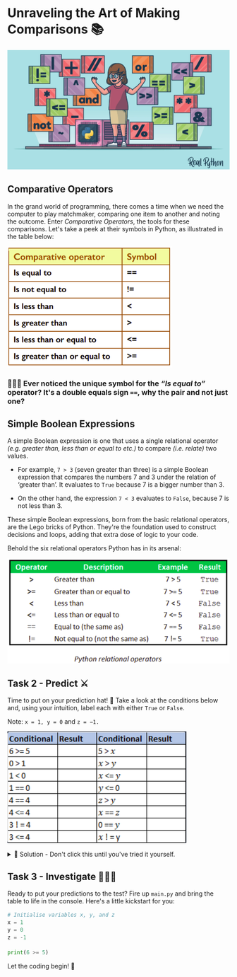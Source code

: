 # Unraveling the Art of Making Comparisons 📚

![image](image_12.png)

## Comparative Operators
In the grand world of programming, there comes a time when we need the computer to play matchmaker, comparing one item to another and noting the outcome. Enter *Comparative Operators*, the tools for these comparisons. Let's take a peek at their symbols in Python, as illustrated in the table below:

![image](image_5.png)

### 🕵🏽‍♂️ Ever noticed the unique symbol for the *“Is equal to”* operator? It's a double equals sign `==`, why the pair and not just one?

## Simple Boolean Expressions

A simple Boolean expression is one that uses a single relational operator _(e.g. greater than, less than or equal to etc.)_ to compare _(i.e. relate)_ two values. 

- For example, ``7 > 3`` (seven greater than three) is a simple Boolean expression that compares the numbers 7 and 3 under the relation of ‘greater than’. It evaluates to ``True`` because 7 is a bigger number than 3. 

- On the other hand, the expression ``7 < 3`` evaluates to ``False``, because 7 is not less than 3.

These simple Boolean expressions, born from the basic relational operators, are the Lego bricks of Python. They're the foundation used to construct decisions and loops, adding that extra dose of logic to your code.

Behold the six relational operators Python has in its arsenal:

![image](image_6.png)


## Task 2 - Predict ⚔️
Time to put on your prediction hat! 🎩 Take a look at the conditions below and, using your intuition, label each with either ``True`` or ``False``.

Note: ``x = 1, y = 0`` and ``z = −1.``

![image](image_7.png)

<details>
  <summary> 👀 Solution - Don't click this until you've tried it yourself.</summary>
  Oh no, you peeked!

 ![image](image_8.png)

</details>

## Task 3 - Investigate 🕵🏽‍♂️
Ready to put your predictions to the test? Fire up `main.py` and bring the table to life in the console. Here's a little kickstart for you:

```python
# Initialise variables x, y, and z
x = 1
y = 0
z = -1

print(6 >= 5)
```

Let the coding begin! 🚀
